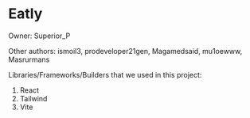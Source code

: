 # Eatly

Owner: Superior_P

Other authors: ismoil3, prodeveloper21gen, Magamedsaid, mu1oewww, Masrurmans

Libraries/Frameworks/Builders that we used in this project:

1. React
2. Tailwind
3. Vite
